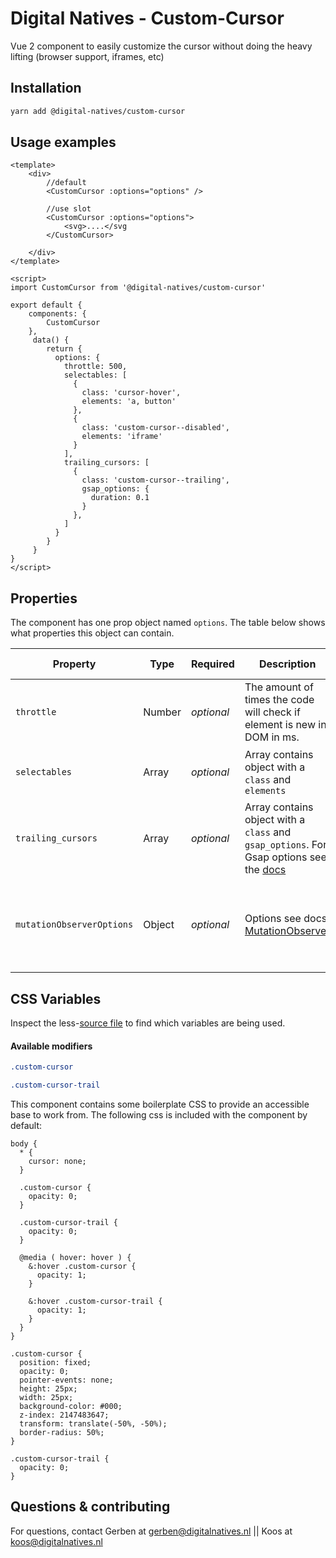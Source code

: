 # Digital Natives - Custom-Cursor 
Vue 2 component to easily customize the cursor without doing the heavy lifting (browser support, iframes, etc)

## Installation
```bash
yarn add @digital-natives/custom-cursor
```

## Usage examples


```vue
<template>
    <div>
        //default
        <CustomCursor :options="options" />
        
        //use slot
        <CustomCursor :options="options">
            <svg>....</svg
        </CustomCursor>
       
    </div>
</template>

<script>
import CustomCursor from '@digital-natives/custom-cursor'

export default {
    components: {
        CustomCursor
    },
     data() {
        return {
          options: {
            throttle: 500,
            selectables: [
              {
                class: 'cursor-hover',
                elements: 'a, button'
              },
              {
                class: 'custom-cursor--disabled',
                elements: 'iframe'
              }
            ],
            trailing_cursors: [
              {
                class: 'custom-cursor--trailing',
                gsap_options: {
                  duration: 0.1
                }
              },
            ]
          }
        }
     }
}
</script>
```

## Properties

The component has one prop object named `options`. The table below shows what properties this object can contain.

| Property                  | Type   | Required   | Description                                                                                                                            | Object variables        | Default value                                                                                                 |
|---------------------------|--------|------------|----------------------------------------------------------------------------------------------------------------------------------------|-------------------------|---------------------------------------------------------------------------------------------------------------|
| `throttle`                | Number | _optional_ | The amount of times the code will check if element is new in DOM in ms.                                                                | -                       | `500`                                                                                                         |
| `selectables`             | Array  | _optional_ | Array contains object with a `class` and `elements`                                                                                    | `class`, `elements`     | ```{ class: 'custom-cursor--hovering', elements: 'a, button' }```                                             |
| `trailing_cursors`        | Array  | _optional_ | Array contains object with a `class` and `gsap_options`. For Gsap options see the [docs](https://greensock.com/docs/v3/GSAP/gsap.to()) | `class`, `gsap_options` | `[]`                                                                                                          |                                                                                    
| `mutationObserverOptions` | Object | _optional_ | Options see docs [MutationObserver](https://developer.mozilla.org/en-US/docs/Web/API/MutationObserver/observe)                         | -                       | ``` { childList: true, subtree: true, attributes: true, characterData: false, attributeFilter: ['open'] } ``` |

## CSS Variables


Inspect the less-[source file](./src/custom-cursor.less) to find which variables are being used.

#### Available modifiers

```css
.custom-cursor

.custom-cursor-trail
```

This component contains some boilerplate CSS to provide an accessible base to work from.
The following css is included with the component by default:

```less
body {
  * {
    cursor: none;
  }

  .custom-cursor {
    opacity: 0;
  }

  .custom-cursor-trail {
    opacity: 0;
  }

  @media ( hover: hover ) {
    &:hover .custom-cursor {
      opacity: 1;
    }

    &:hover .custom-cursor-trail {
      opacity: 1;
    }
  }
}

.custom-cursor {
  position: fixed;
  opacity: 0;
  pointer-events: none;
  height: 25px;
  width: 25px;
  background-color: #000;
  z-index: 2147483647;
  transform: translate(-50%, -50%);
  border-radius: 50%;
}

.custom-cursor-trail {
  opacity: 0;
}

```

## Questions & contributing
For questions, contact Gerben at gerben@digitalnatives.nl || Koos at koos@digitalnatives.nl
